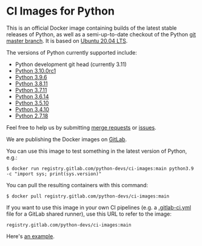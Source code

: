 # CI Images for Python

This is an official Docker image containing builds of the latest stable
releases of Python, as well as a semi-up-to-date checkout of the Python
[git master branch](https://github.com/python/cpython).  It is based on
[Ubuntu 20.04 LTS](http://releases.ubuntu.com/20.04/).

The versions of Python currently supported include:

<!---
It would be great if we could create this list dynamically, since it's the
we already auto-detect the active versions from the git tags.
--->

* Python development git head (currently 3.11)
* [Python 3.10.0rc1](https://www.python.org/downloads/release/python-3100rc1/)
* [Python 3.9.6](https://www.python.org/downloads/release/python-396/)
* [Python 3.8.11](https://www.python.org/downloads/release/python-3811/)
* [Python 3.7.11](https://www.python.org/downloads/release/python-3711/)
* [Python 3.6.14](https://www.python.org/downloads/release/python-3614/)
* [Python 3.5.10](https://www.python.org/downloads/release/python-3510/)
* [Python 3.4.10](https://www.python.org/downloads/release/python-3410/)
* [Python 2.7.18](https://www.python.org/downloads/release/python-2718/)

Feel free to help us by submitting [merge
requests](https://gitlab.com/python-devs/ci-images/merge_requests) or
[issues](https://gitlab.com/python-devs/ci-images/issues).

We are publishing the Docker images on
[GitLab](https://gitlab.com/python-devs/ci-images/container_registry).

You can use this image to test something in the latest version of Python,
e.g.:

```
$ docker run registry.gitlab.com/python-devs/ci-images:main python3.9 -c "import sys; print(sys.version)"
```

You can pull the resulting containers with this command:

```
$ docker pull registry.gitlab.com/python-devs/ci-images:main
```

If you want to use this image in your own CI pipelines (e.g. a
[.gitlab-ci.yml](https://gitlab.com/help/ci/yaml/README.md) file for a GitLab
shared runner), use this URL to refer to the image:

```
registry.gitlab.com/python-devs/ci-images:main
```

Here's [an example](https://gitlab.com/warsaw/flufl.lock/-/blob/main/.gitlab-ci.yml).
